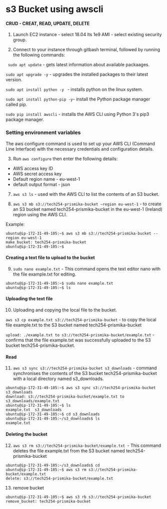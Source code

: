 # s3 Bucket using awscli

#### CRUD - CREAT, READ, UPDATE, DELETE 

1) Launch EC2 instance - select 18.04 lts 1e9 AMI - select existing security group.

2)  Connect to your instance through gitbash terminal, followed by running the following commands:

` sudo apt update` - gets latest information about available packaages.

`sudo apt upgrade -y` - upgrades the installed packages to their latest version. 

`sudo apt install python -y ` - installs python on the linux system. 

`sudo apt install python-pip -y`-  install the Python package manager called pip.

`sudo pip install awscli` -  installs the AWS CLI using Python 3's pip3 package manager.


### Setting environment variables

The aws configure command is used to set up your AWS CLI (Command Line Interface) with the necessary credentials and configuration details.

3) Run `aws configure` then enter the following details: 

- AWS access key ID
- AWS secret access key
- Default region name - eu-west-1
- default output format - json

7) `aws s3 ls` - used with the AWS CLI to list the contents of an S3 bucket. 

8) `aws s3 mb s3://tech254-prismika-bucket —region eu-west-1` -  to create an S3 bucket named tech254-prismika-bucket in the eu-west-1 (Ireland) region using the AWS CLI.

Example:

```
ubuntu@ip-172-31-49-105:~$ aws s3 mb s3://tech254-prismika-bucket --region eu-west-1
make_bucket: tech254-prismika-bucket
ubuntu@ip-172-31-49-105:~$
```

#### Creating a text file to upload to the bucket

9) `sudo nano example.txt` - This command opens the text editor nano with the file example.txt for editing. 

```
ubuntu@ip-172-31-49-105:~$ sudo nano example.txt
ubuntu@ip-172-31-49-105:~$ ls

```
#### Uploading the text file

10) Uploading and copying the local file to the bucket.

`aws s3 cp example.txt s3://tech254-prismika-bucket` - to copy the local file example.txt to the S3 bucket named tech254-prismika-bucket

`upload: ./example.txt to s3://tech254-prismika-bucket/example.txt` - confirms that the file example.txt was successfully uploaded to the S3 bucket tech254-prismika-bucket.

#### Read

11) `aws s3 sync s3://tech254-prismika-bucket s3_downloads` - command synchronises the contents of the S3 bucket tech254-prismika-bucket with a local directory named s3_downloads.

```
ubuntu@ip-172-31-49-105:~$ aws s3 sync s3://tech254-prismika-bucket s3_downloads
download: s3://tech254-prismika-bucket/example.txt to s3_downloads/example.txt
ubuntu@ip-172-31-49-105:~$ ls
example.txt  s3_downloads
ubuntu@ip-172-31-49-105:~$ cd s3_downloads
ubuntu@ip-172-31-49-105:~/s3_downloads$ ls
example.txt
```

#### Deleting the bucket

12) `aws s3 rm s3://tech254-prismika-bucket/example.txt `- 
 This command deletes the file example.txt from the S3 bucket named tech254-prismika-bucket

```
ubuntu@ip-172-31-49-105:~/s3_downloads$ cd
ubuntu@ip-172-31-49-105:~$ aws s3 rm s3://tech254-prismika-bucket/example.txt
delete: s3://tech254-prismika-bucket/example.txt
```

13) remove bucket

```
ubuntu@ip-172-31-49-105:~$ aws s3 rb s3://tech254-prismika-bucket
remove_bucket: tech254-prismika-bucket

```